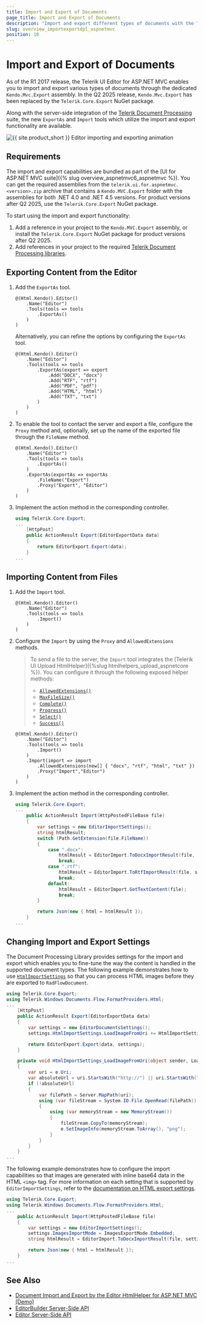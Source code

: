```yaml
---
title: Import and Export of Documents
page_title: Import and Export of Documents
description: "Import and export different types of documents with the Telerik UI Editor for ASP.NET MVC."
slug: overview_importexportdpl_aspnetmvc
position: 10
---
```


# Import and Export of Documents

As of the R1 2017 release, the Telerik UI Editor for ASP.NET MVC enables you to import and export various types of documents through the dedicated `Kendo.Mvc.Export` assembly. In the Q2 2025 release, `Kendo.Mvc.Export` has been replaced by the `Telerik.Core.Export` NuGet package.

Along with the server-side integration of the [Telerik Document Processing](https://docs.telerik.com/devtools/document-processing/introduction) suite, the new `ExportAs` and `Import` tools which utilize the import and export functionality are available.

![{{ site.product_short }} Editor importing and exporting animation](import-export-animation.gif)

## Requirements

The import and export capabilities are bundled as part of the [UI for ASP.NET MVC suite]({% slug overview_aspnetmvc6_aspnetmvc %}). You can get the required assemblies from the `telerik.ui.for.aspnetmvc.<version>.zip` archive that contains a `Kendo.MVC.Export` folder with the assemblies for both .NET 4.0 and .NET 4.5 versions. For product versions after Q2 2025, use the `Telerik.Core.Export` NuGet package.

To start using the import and export functionality:

1. Add a reference in your project to the `Kendo.MVC.Export` assembly, or install the `Telerik.Core.Export` NuGet package for product versions after Q2 2025.
1. Add references in your project to the required [Telerik Document Processing libraries](https://docs.telerik.com/devtools/document-processing/introduction#libraries).

## Exporting Content from the Editor

1. Add the `ExportAs` tool.

    ```HtmlHelper
    @(Html.Kendo().Editor()
        .Name("Editor")
        .Tools(tools => tools
            .ExportAs()
        )
    )
    ```

    Alternatively, you can refine the options by configuring the `ExportAs` tool.

    ```HtmlHelper
    @(Html.Kendo().Editor()
        .Name("Editor")
        .Tools(tools => tools
            .ExportAs(export => export
                .Add("DOCX", "docx")
                .Add("RTF", "rtf")
                .Add("PDF", "pdf")
                .Add("HTML", "html")
                .Add("TXT", "txt")
            )
        )
    )
    ```

1. To enable the tool to contact the server and export a file, configure the `Proxy` method and, optionally, set up the name of the exported file through the `FileName` method.

    ```HtmlHelper
    @(Html.Kendo().Editor()
        .Name("Editor")
        .Tools(tools => tools
            .ExportAs()
        )
        .ExportAs(exportAs => exportAs
            .FileName("Export")
            .Proxy("Export", "Editor")
        )
    )
    ```

1. Implement the action method in the corresponding controller.

    ```C#
    using Telerik.Core.Export;
    ...
        [HttpPost]
        public ActionResult Export(EditorExportData data)
        {
            return EditorExport.Export(data);
        }
    ...
    ```

## Importing Content from Files

1. Add the `Import` tool.

    ```HtmlHelper
    @(Html.Kendo().Editor()
        .Name("Editor")
        .Tools(tools => tools
            .Import()
        )
    )
    ```

1. Configure the `Import` by using the `Proxy` and `AllowedExtensions` methods.

    > To send a file to the server, the `Import` tool integrates the [Telerik UI Upload HtmlHelper]({%slug htmlhelpers_upload_aspnetcore %}). You can configure it through the following exposed helper methods:
    >
    > * [`AllowedExtensions()`](/api/kendo.mvc.ui.fluent/uploadvalidationsettingsbuilder#allowedextensionssystemstring)
    > * [`MaxFileSize()`](/api/kendo.mvc.ui.fluent/uploadvalidationsettingsbuilder#maxfilesizesystemnullable)
    > * [`Complete()`](/api/kendo.mvc.ui.fluent/uploadeventbuilder#completesystemstring)
    > * [`Progress()`](/api/kendo.mvc.ui.fluent/uploadeventbuilder#progresssystemstring)
    > * [`Select()`](/api/kendo.mvc.ui.fluent/uploadeventbuilder#selectsystemstring)
    > * [`Success()`](/api/kendo.mvc.ui.fluent/uploadeventbuilder#successsystemstring)

    ```HtmlHelper
    @(Html.Kendo().Editor()
        .Name("Editor")
        .Tools(tools => tools
            .Import()
        )
        .Import(import => import
            .AllowedExtensions(new[] { "docx", "rtf", "html", "txt" })
            .Proxy("Import","Editor")
        )
    )
    ```

1. Implement the action method in the corresponding controller.

    ```C#
    using Telerik.Core.Export;
    ...
        public ActionResult Import(HttpPostedFileBase file)
        {
            var settings = new EditorImportSettings();
            string htmlResult;
            switch (Path.GetExtension(file.FileName))
            {
                case ".docx":
                    htmlResult = EditorImport.ToDocxImportResult(file, settings);
                    break;
                case ".rtf":
                    htmlResult = EditorImport.ToRtfImportResult(file, settings);
                    break;
                default:
                    htmlResult = EditorImport.GetTextContent(file);
                    break;
            }

            return Json(new { html = htmlResult });
        }
    ...
    ```

## Changing Import and Export Settings

The Document Processing Library provides settings for the import and export which enables you to fine-tune the way the content is handled in the supported document types. The following example demonstrates how to use [`HtmlImportSettings`](https://docs.telerik.com/devtools/document-processing/libraries/radwordsprocessing/formats-and-conversion/html/settings) so that you can process HTML images before they are exported to `RadFlowDocument`.

```C#
using Telerik.Core.Export;
using Telerik.Windows.Documents.Flow.FormatProviders.Html;
...
    [HttpPost]
    public ActionResult Export(EditorExportData data)
    {
        var settings = new EditorDocumentsSettings();
        settings.HtmlImportSettings.LoadImageFromUri += HtmlImportSettings_LoadImageFromUri;

        return EditorExport.Export(data, settings);
    }

    private void HtmlImportSettings_LoadImageFromUri(object sender, LoadImageFromUriEventArgs e)
    {
        var uri = e.Uri;
        var absoluteUrl = uri.StartsWith("http://") || uri.StartsWith("www.");
        if (!absoluteUrl)
        {
            var filePath = Server.MapPath(uri);
            using (var fileStream = System.IO.File.OpenRead(filePath))
            {
                using (var memoryStream = new MemoryStream())
                {
                    fileStream.CopyTo(memoryStream);
                    e.SetImageInfo(memoryStream.ToArray(), "png");
                }
            }
        }
    }
...
```

The following example demonstrates how to configure the import capabilities so that images are generated with inline base64 data in the HTML `<img>` tag. For more information on each setting that is supported by `EditorImportSettings`, refer to the [documentation on HTML export settings](https://docs.telerik.com/devtools/document-processing/libraries/radwordsprocessing/formats-and-conversion/html/settings#export-settings).

```C#
using Telerik.Core.Export;
using Telerik.Windows.Documents.Flow.FormatProviders.Html;
...
    public ActionResult Import(HttpPostedFileBase file)
    {
        var settings = new EditorImportSettings();
        settings.ImagesImportMode = ImagesExportMode.Embedded;
        string htmlResult = EditorImport.ToDocxImportResult(file, settings);

        return Json(new { html = htmlResult });
    }
...
```

## See Also

* [Document Import and Export by the Editor HtmlHelper for ASP.NET MVC (Demo)](https://demos.telerik.com/aspnet-mvc/editor/import-export)
* [EditorBuilder Server-Side API](https://docs.telerik.com/aspnet-mvc/api/kendo.mvc.ui.fluent/editorbuilder)
* [Editor Server-Side API](/api/editor)
